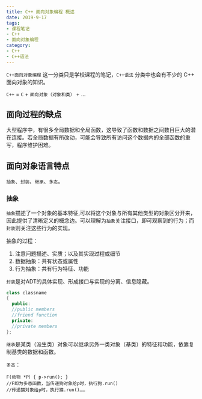 ```yaml
---
title: C++ 面向对象编程 概述
date: 2019-9-17
tags: 
- 课程笔记
- C++
- 面向对象编程
category:
- C++
- C++语法
---
```


`C++面向对象编程` 这一分类只是学校课程的笔记，`C++语法` 分类中也会有不少的 C++ 面向对象的知识。

`C++` = `C` + `面向对象（对象和类）` + ...

## 面向过程的缺点

大型程序中，有很多全局数据和全局函数，这导致了函数和数据之间数目巨大的潜在连接。若全局数据有所改动，可能会导致所有访问这个数据内的全部函数的重写，程序维护困难。

## 面向对象语言特点

`抽象`、`封装`、`继承`、`多态`。

### 抽象

`抽象`描述了一个对象的基本特征,可以将这个对象与所有其他类型的对象区分开来，因此提供了清晰定义的概念边。可以理解为`抽象`关注接口，即可观察到的行为；而`封装`则关注这些行为的实现。

抽象的过程：

1. 注意问题描述、实质；以及其实现过程或细节
2. 数据抽象：共有状态或属性
3. 行为抽象：共有行为特征、功能

`封装`是对ADT的具体实现、形成接口与实现的分离、信息隐藏。

```c++
class classname
{
  public:
  //public members
  //friend function
  private:
  //private members
};
```

`继承`是某类（派生类）对象可以继承另外一类对象（基类）的特征和功能，依靠复制基类的数据和函数。

`多态`：

```
F(动物 *P）{ p->run(); }
//F即为多态函数，当传递狗对象给p时，执行狗.run()
//传递猫对象给p时，执行猫.run()……
```
